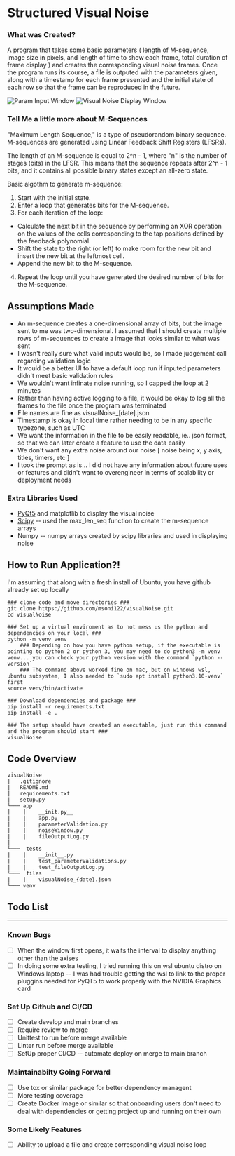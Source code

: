 # Structured Visual Noise 

### What was Created?
A program that takes some basic parameters ( length of M-sequence, image size in pixels, and length of time to show each frame, total duration of frame display ) and creates the corresponding visual noise frames. Once the program runs its course, a file is outputed with the parameters given, along with a timestamp for each frame presented and the initial state of each row so that the frame can be reproduced in the future.

![Param Input Window](https://github.com/msoni122/visualNoise/assets/36343747/cfcdbef1-1694-4db8-8a19-21b02d1144d0)
![Visual Noise Display Window](https://github.com/msoni122/visualNoise/assets/36343747/1c259302-dc47-4885-980c-9d6f02df7fe8)

### Tell Me a little more about M-Sequences
"Maximum Length Sequence," is a type of pseudorandom binary sequence. M-sequences are generated using Linear Feedback Shift Registers (LFSRs). 

The length of an M-sequence is equal to 2^n - 1, where "n" is the number of stages (bits) in the LFSR. This means that the sequence repeats after 2^n - 1 bits, and it contains all possible binary states except an all-zero state.

Basic algothm to generate m-sequence:
1. Start with the initial state.
2. Enter a loop that generates bits for the M-sequence.
3. For each iteration of the loop:
- Calculate the next bit in the sequence by performing an XOR operation on the values of the cells corresponding to the tap positions defined by the feedback polynomial.
- Shift the state to the right (or left) to make room for the new bit and insert the new bit at the leftmost cell.
- Append the new bit to the M-sequence.
4. Repeat the loop until you have generated the desired number of bits for the M-sequence.

## Assumptions Made
- An m-sequence creates a one-dimensional array of bits, but the image sent to me was two-dimensional. I assumed that I should create multiple rows of m-sequences to create a image that looks similar to what was sent
- I wasn't really sure what valid inputs would be, so I made judgement call regarding validation logic
- It would be a better UI to have a default loop run if inputed parameters didn't meet basic validation rules
- We wouldn't want infinate noise running, so I capped the loop at 2 minutes
- Rather than having active logging to a file, it would be okay to log all the frames to the file once the program was terminated
- File names are fine as visualNoise_[date].json 
- Timestamp is okay in local time rather needing to be in any specific typezone, such as UTC
- We want the information in the file to be easily readable, ie.. json format, so that we can later create a feature to use the data easily
- We don't want any extra noise around our noise [ noise being x, y axis, titles, timers, etc ]
- I took the prompt as is... I did not have any information about future uses or features and didn't want to overengineer in terms of scalability or deployment needs

### Extra Libraries Used
- [PyQt5](https://www.pythonguis.com/tutorials/pyqt-basic-widgets/) and matplotlib to display the visual noise
- [Scipy](https://docs.scipy.org/doc/scipy/reference/generated/scipy.signal.max_len_seq.html) -- used the max_len_seq function to create the m-sequence arrays
- Numpy -- numpy arrays created by scipy libraries and used in displaying noise

## How to Run Application?!
I'm assuming that along with a fresh install of Ubuntu, you have github already set up locally
```
### clone code and move directories ###
git clone https://github.com/msoni122/visualNoise.git
cd visualNoise

### Set up a virtual enviroment as to not mess us the python and dependencies on your local ###
python -m venv venv 
    ### Depending on how you have python setup, if the executable is pointing to python 2 or python 3, you may need to do python3 -m venv venv... you can check your python version with the command `python --version`
    ### The command above worked fine on mac, but on windows wsl, ubuntu subsystem, I also needed to `sudo apt install python3.10-venv` first
source venv/bin/activate

### Download dependencies and package ###
pip install -r requirements.txt
pip install -e .

### The setup should have created an executable, just run this command and the program should start ###
visualNoise
```

## Code Overview
```
visualNoise
|   .gitignore
|   README.md
|   requirements.txt
|   setup.py
└─── app
|    |    __init.py__
|    |    app.py
|    |    parameterValidation.py
|    |    noiseWindow.py
|    |    fileOutputLog.py
|
└───  tests
|    |    __init__.py
|    |    test_parameterValidations.py
|    |    test_fileOutputLog.py
└───  files
|    |    visualNoise_{date}.json
└─── venv
```

## Todo List
---
### Known Bugs
- [ ] When the window first opens, it waits the interval to display anything other than the axises
- [ ] In doing some extra testing, I tried running this on wsl ubuntu distro on Windows laptop -- I was had trouble getting the wsl to link to the proper pluggins needed for PyQT5 to work properly with the NVIDIA Graphics card

### Set Up Github and CI/CD
- [ ] Create develop and main branches
- [ ] Require review to merge
- [ ] Unittest to run before merge available
- [ ] Linter run before merge available
- [ ] SetUp proper CI/CD -- automate deploy on merge to main branch

### Maintainabilty Going Forward
- [ ] Use tox or similar package for better dependency managent
- [ ] More testing coverage
- [ ] Create Docker Image or similar so that onboarding users don't need to deal with dependencies or getting project up and running on their own

### Some Likely Features
- [ ] Ability to upload a file and create corresponding visual noise loop
